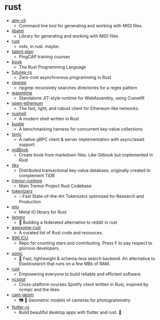 # rust
- [atm-cli](https://github.com/allthemusicllc/atm-cli)
  - Command line tool for generating and working with MIDI files.
- [libatm](https://github.com/allthemusicllc/libatm)
  - Library for generating and working with MIDI files
- [rust](https://github.com/mdx-js/rust)
  - mdx, in rust. maybe.
- [talent-plan](https://github.com/pingcap/talent-plan)
  - PingCAP training courses
- [book](https://github.com/rust-lang/book)
  - The Rust Programming Language
- [futures-rs](https://github.com/rust-lang/futures-rs)
  - Zero-cost asynchronous programming in Rust
- [ripgrep](https://github.com/BurntSushi/ripgrep)
  - ripgrep recursively searches directories for a regex pattern
- [wasmtime](https://github.com/bytecodealliance/wasmtime)
  - Standalone JIT-style runtime for WebAssembly, using Cranelift
- [open-ethereum](https://github.com/OpenEthereum/open-ethereum)
  - The fast, light, and robust client for Ethereum-like networks.
- [nushell](https://github.com/nushell/nushell)
  - A modern shell written in Rust
- [bustle](https://github.com/jonhoo/bustle)
  - A benchmarking harness for concurrent key-value collections
- [tonic](https://github.com/hyperium/tonic)
  - A native gRPC client & server implementation with async/await support.
- [mdBook](https://github.com/rust-lang/mdBook)
  - Create book from markdown files. Like Gitbook but implemented in Rust
- [tikv](https://github.com/tikv/tikv)
  - Distributed transactional key-value database, originally created to complement TiDB
- [tremor-runtime](https://github.com/wayfair-tremor/tremor-runtime)
  - Main Tremor Project Rust Codebase
- [tokenizers](https://github.com/huggingface/tokenizers)
  - 💥Fast State-of-the-Art Tokenizers optimized for Research and Production
- [mio](https://github.com/tokio-rs/mio)
  - Metal IO library for Rust
- [lemmy](https://github.com/dessalines/lemmy)
  - 🐀 Building a federated alternative to reddit in rust
- [awesome-rust](https://github.com/rust-unofficial/awesome-rust)
  - A curated list of Rust code and resources.
- [996.ICU](https://github.com/996icu/996.ICU)
  - Repo for counting stars and contributing. Press F to pay respect to glorious developers.
- [sonic](https://github.com/valeriansaliou/sonic)
  - 🦔 Fast, lightweight & schema-less search backend. An alternative to Elasticsearch that runs on a few MBs of RAM.
- [rust](https://github.com/rust-lang/rust)
  - Empowering everyone to build reliable and efficient software.
- [ncspot](https://github.com/hrkfdn/ncspot)
  - Cross-platform ncurses Spotify client written in Rust, inspired by ncmpc and the likes.
- [cam-geom](https://github.com/strawlab/cam-geom)
  - 📷 📐 Geometric models of cameras for photogrammetry
- [flutter-rs](https://github.com/flutter-rs/flutter-rs)
  - Build beautiful desktop apps with flutter and rust. 🌠
